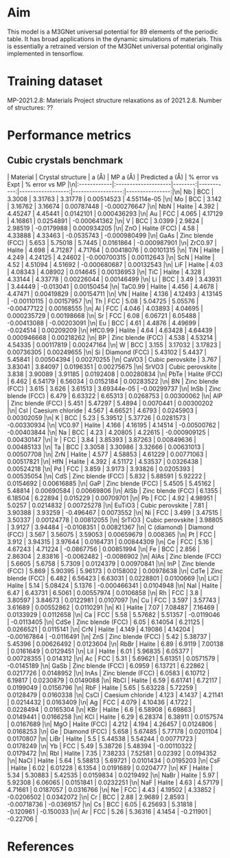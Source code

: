 # Aim

This model is a M3GNet universal potential for 89 elements of the periodic table. It has broad applications in the
dynamic simulations of materials. This is essentially a retrained version of the M3GNet universal potential originally
implemented in tensorflow.

# Training dataset

MP-2021.2.8: Materials Project structure relaxations as of 2021.2.8.
Number of structures: ??

# Performance metrics

## Cubic crystals benchmark

| Material    | Crystal structure   |   a (Å) |   MP a (Å) |   Predicted a (Å) |   % error vs Expt |   % error vs MP |\n|:------------|:--------------------|--------:|-----------:|------------------:|------------------:|----------------:|\n| Nb          | BCC                 | 3.3008  |    3.31763 |           3.31778 |       0.00514523  |     4.55114e-05 |\n| Mo          | BCC                 | 3.142   |    3.16762 |           3.16674 |       0.00787448  |    -0.000276647 |\n| NbN         | Halite              | 4.392   |    4.45247 |           4.45441 |       0.0142101   |     0.000436293 |\n| Au          | FCC                 | 4.065   |    4.17129 |           4.16861 |       0.0254891   |    -0.000641362 |\n| V           | BCC                 | 3.0399  |    2.9824  |           2.98519 |      -0.0179988   |     0.000934205 |\n| ZnO         | Halite (FCC)        | 4.58    |    4.33888 |           4.33463 |      -0.0535743   |    -0.000980499 |\n| GaAs        | Zinc blende (FCC)   | 5.653   |    5.75018 |           5.7445  |       0.0161864   |    -0.000987901 |\n| ZrC0.97     | Halite              | 4.698   |    4.71287 |           4.71764 |       0.00418076  |     0.00101315  |\n| TiN         | Halite              | 4.249   |    4.24125 |           4.24602 |      -0.000700315 |     0.00112643  |\n| ScN         | Halite              | 4.52    |    4.51094 |           4.51692 |      -0.000680687 |     0.00132543  |\n| LiF         | Halite              | 4.03    |    4.08343 |           4.08902 |       0.014645    |     0.00136953  |\n| TiC         | Halite              | 4.328   |    4.33144 |           4.33778 |       0.00226044  |     0.00146499  |\n| Li          | BCC                 | 3.49    |    3.43931 |           3.44449 |      -0.013041    |     0.00150454  |\n| TaC0.99     | Halite              | 4.456   |    4.4678  |           4.47471 |       0.00419829  |     0.00154711  |\n| VN          | Halite              | 4.136   |    4.12493 |           4.13145 |      -0.00110115  |     0.00157957  |\n| Th          | FCC                 | 5.08    |    5.04725 |           5.05576 |      -0.00477122  |     0.00168555  |\n| Al          | FCC                 | 4.046   |    4.03893 |           4.04695 |       0.000235729 |     0.00198668  |\n| Sr          | FCC                 | 6.08    |    6.06721 |           6.05488 |      -0.00413088  |    -0.00203091  |\n| Eu          | BCC                 | 4.61    |    4.4876  |           4.49699 |      -0.024514    |     0.00209209  |\n| HfC0.99     | Halite              | 4.64    |    4.63428 |           4.64439 |       0.000946668 |     0.00218262  |\n| BP          | Zinc blende (FCC)   | 4.538   |    4.53214 |           4.54335 |       0.00117819  |     0.00247164  |\n| W           | BCC                 | 3.155   |    3.17032 |           3.17823 |       0.00736305  |     0.00249655  |\n| Si          | Diamond (FCC)       | 5.43102 |    5.4437  |           5.45841 |       0.00504394  |     0.00270255  |\n| CaVO3       | Cubic perovskite    | 3.767   |    3.83041 |           3.84097 |       0.0196351   |     0.00275675  |\n| SrVO3       | Cubic perovskite    | 3.838   |    3.90089 |           3.91185 |       0.0192408   |     0.00280834  |\n| PbTe        | Halite (FCC)        | 6.462   |    6.54179 |           6.56034 |       0.0152184   |     0.00283522  |\n| BN          | Zinc blende (FCC)   | 3.615   |    3.626   |           3.61513 |       3.69344e-05 |    -0.00299737  |\n| InSb        | Zinc blende (FCC)   | 6.479   |    6.63322 |           6.65313 |       0.0268753   |     0.00300062  |\n| AlP         | Zinc blende (FCC)   | 5.451   |    5.47297 |           5.4894  |       0.0070441   |     0.00300202  |\n| CsI         | Caesium chloride    | 4.567   |    4.66521 |           4.6793  |       0.0245903   |     0.00302059  |\n| K           | BCC                 | 5.23    |    5.39512 |           5.37726 |       0.0281573   |    -0.00330934  |\n| VC0.97      | Halite              | 4.166   |    4.16195 |           4.14514 |      -0.00500762  |    -0.00403844  |\n| Na          | BCC                 | 4.23    |    4.20805 |           4.22615 |      -0.000909125 |     0.00430147  |\n| Ir          | FCC                 | 3.84    |    3.85393 |           3.87263 |       0.00849636  |     0.00485133  |\n| Ta          | BCC                 | 3.3058  |    3.30986 |           3.32666 |       0.00631013  |     0.00507708  |\n| ZrN         | Halite              | 4.577   |    4.58853 |           4.61229 |       0.00771063  |     0.00517821  |\n| HfN         | Halite              | 4.392   |    4.51172 |           4.53537 |       0.0326438   |     0.00524218  |\n| Pd          | FCC                 | 3.859   |    3.9173  |           3.93826 |       0.0205393   |     0.00535054  |\n| CdS         | Zinc blende (FCC)   | 5.832   |    5.88591 |           5.92222 |       0.0154692   |     0.00616885  |\n| GaP         | Zinc blende (FCC)   | 5.4505  |    5.45162 |           5.48814 |       0.00690584  |     0.00669806  |\n| AlSb        | Zinc blende (FCC)   | 6.1355  |    6.18504 |           6.22894 |       0.015229    |     0.00709701  |\n| Pb          | FCC                 | 4.92    |    4.98951 |           5.0257  |       0.0214832   |     0.00725278  |\n| EuTiO3      | Cubic perovskite    | 7.81    |    3.90388 |           3.93259 |      -0.496467    |     0.0073552   |\n| Ni          | FCC                 | 3.499   |    3.47515 |           3.50337 |       0.00124778  |     0.00812055  |\n| SrTiO3      | Cubic perovskite    | 3.98805 |    3.9127  |           3.94484 |      -0.0108351   |     0.00821367  |\n| C (diamond) | Diamond (FCC)       | 3.567   |    3.56075 |           3.59053 |       0.00659679  |     0.008365    |\n| Pt          | FCC                 | 3.912   |    3.94315 |           3.97644 |       0.0164731   |     0.00844309  |\n| Ce          | FCC                 | 5.16    |    4.67243 |           4.71224 |      -0.0867756   |     0.00851994  |\n| Fe          | BCC                 | 2.856   |    2.86304 |           2.83816 |      -0.0062482   |    -0.0086902   |\n| AlAs        | Zinc blende (FCC)   | 5.6605  |    5.6758  |           5.7309  |       0.0124379   |     0.00970841  |\n| InP         | Zinc blende (FCC)   | 5.869   |    5.90395 |           5.96173 |       0.0158002   |     0.00978638  |\n| CdTe        | Zinc blende (FCC)   | 6.482   |    6.56423 |           6.63031 |       0.0228801   |     0.0100669   |\n| LiCl        | Halite              | 5.14    |    5.08424 |           5.1376  |      -0.000466341 |     0.0104948   |\n| NaI         | Halite              | 6.47    |    6.43731 |           6.5061  |       0.00557974  |     0.0106858   |\n| Rh          | FCC                 | 3.8     |    3.80597 |           3.84673 |       0.0122981   |     0.0107097   |\n| Cu          | FCC                 | 3.597   |    3.57743 |           3.61689 |       0.00552862  |     0.0110291   |\n| KI          | Halite              | 7.07    |    7.08487 |           7.16469 |       0.0133929   |     0.0112658   |\n| Ca          | FCC                 | 5.58    |    5.57682 |           5.51357 |      -0.0119046   |    -0.0113405   |\n| CdSe        | Zinc blende (FCC)   | 6.05    |    6.14054 |           6.21125 |       0.0266521   |     0.0115141   |\n| CrN         | Halite              | 4.149   |    4.19086 |           4.14204 |      -0.00167864  |    -0.0116491   |\n| ZnS         | Zinc blende (FCC)   | 5.42    |    5.38737 |           5.45396 |       0.00626492  |     0.0123604   |\n| RbBr        | Halite              | 6.89    |    6.9119  |           7.00138 |       0.0161649   |     0.0129451   |\n| LiI         | Halite              | 6.01    |    5.96835 |           6.05377 |       0.00728355  |     0.014312    |\n| Ac          | FCC                 | 5.31    |    5.69621 |           5.61351 |       0.0571579   |    -0.0145189   |\n| GaSb        | Zinc blende (FCC)   | 6.0959  |    6.13721 |           6.22862 |       0.0217726   |     0.0148952   |\n| InAs        | Zinc blende (FCC)   | 6.0583  |    6.10712 |           6.19817 |       0.0230879   |     0.0149088   |\n| RbCl        | Halite              | 6.59    |    6.61741 |           6.72117 |       0.0199049   |     0.0156796   |\n| RbF         | Halite              | 5.65    |    5.63228 |           5.72259 |       0.0128479   |     0.0160338   |\n| CsCl        | Caesium chloride    | 4.123   |    4.1437  |           4.21141 |       0.0214432   |     0.0163409   |\n| Ag          | FCC                 | 4.079   |    4.10436 |           4.1722  |       0.0228494   |     0.0165304   |\n| KBr         | Halite              | 6.6     |    6.58908 |           6.69863 |       0.0149441   |     0.0166258   |\n| KCl         | Halite              | 6.29    |    6.28374 |           6.38911 |       0.0157574   |     0.0167689   |\n| MgO         | Halite (FCC)        | 4.212   |    4.194   |           4.26457 |       0.0124806   |     0.0168253   |\n| Ge          | Diamond (FCC)       | 5.658   |    5.67485 |           5.77178 |       0.0201104   |     0.0170807   |\n| LiBr        | Halite              | 5.5     |    5.44538 |           5.54244 |       0.00771723  |     0.0178249   |\n| Yb          | FCC                 | 5.49    |    5.38726 |           5.48394 |      -0.00110322  |     0.0179472   |\n| RbI         | Halite              | 7.35    |    7.38233 |           7.52581 |       0.02392     |     0.0194352   |\n| NaCl        | Halite              | 5.64    |    5.58813 |           5.69721 |       0.0101434   |     0.0195203   |\n| CsF         | Halite              | 6.02    |    6.01228 |           6.1354  |       0.0191689   |     0.0204777   |\n| KF          | Halite              | 5.34    |    5.30883 |           5.42535 |       0.0159834   |     0.0219492   |\n| NaBr        | Halite              | 5.97    |    5.92308 |           6.06065 |       0.0151841   |     0.0232251   |\n| NaF         | Halite              | 4.63    |    4.57179 |           4.71661 |       0.0187057   |     0.0316766   |\n| Ne          | FCC                 | 4.43    |    4.19502 |           4.33852 |      -0.0206502   |     0.0342072   |\n| Cr          | BCC                 | 2.88    |    2.9689  |           2.8593  |      -0.00718736  |    -0.0369157   |\n| Cs          | BCC                 | 6.05    |    6.25693 |           5.31818 |      -0.120961    |    -0.150033    |\n| Ar          | FCC                 | 5.26    |    5.36316 |           4.1454  |      -0.211901    |    -0.22706     |

# References
